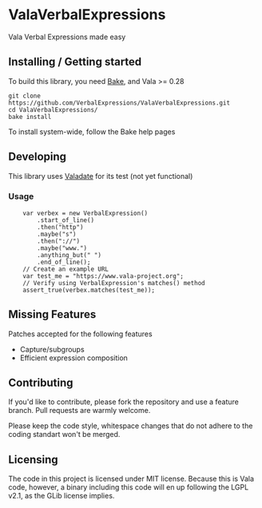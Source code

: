 # ValaVerbalExpressions
Vala Verbal Expressions made easy


## Installing / Getting started

To build this library, you need [Bake](http:launchpad.net/bake), and Vala >= 0.28

```shell
git clone https://github.com/VerbalExpressions/ValaVerbalExpressions.git
cd ValaVerbalExpressions/
bake install
```

To install system-wide, follow the Bake help pages

## Developing

This library uses [Valadate](https://github.com/chebizarro/valadate) for its test (not yet functional) 


### Usage

```vala
	var verbex = new VerbalExpression()
		.start_of_line()
		.then("http")
		.maybe("s")
		.then("://")
		.maybe("www.")
		.anything_but(" ")
		.end_of_line();
	// Create an example URL
	var test_me = "https://www.vala-project.org";
	// Verify using VerbalExpression's matches() method
	assert_true(verbex.matches(test_me));
```


## Missing Features

Patches accepted for the following features
* Capture/subgroups
* Efficient expression composition



## Contributing

If you'd like to contribute, please fork the repository and use a feature
branch. Pull requests are warmly welcome.

Please keep the code style, whitespace changes that do not adhere to the coding standart won't be merged.

## Licensing

The code in this project is licensed under MIT license. Because this is Vala code, however, a binary including 
this code will en up following the LGPL v2.1, as the GLib license implies.
